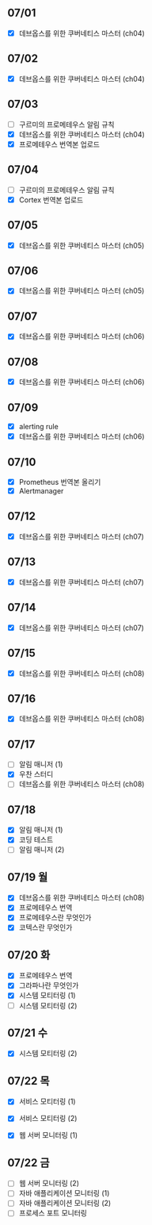 ## 07/01

- [x] 데브옵스를 위한 쿠버네티스 마스터 (ch04)

## 07/02

- [x] 데브옵스를 위한 쿠버네티스 마스터 (ch04)

## 07/03

- [ ] 구르미의 프로메테우스 알림 규칙
- [x] 데브옵스를 위한 쿠버네티스 마스터 (ch04)
- [x] 프로메테우스 번역본 업로드

## 07/04

- [ ] 구르미의 프로메테우스 알림 규칙
- [x] Cortex 번역본 업로드

## 07/05

- [x] 데브옵스를 위한 쿠버네티스 마스터 (ch05)

## 07/06

- [x] 데브옵스를 위한 쿠버네티스 마스터 (ch05)

## 07/07

- [x] 데브옵스를 위한 쿠버네티스 마스터 (ch06)

## 07/08

- [x] 데브옵스를 위한 쿠버네티스 마스터 (ch06)

## 07/09

- [x] alerting rule
- [x] 데브옵스를 위한 쿠버네티스 마스터 (ch06)

## 07/10

- [x] Prometheus 번역본 올리기
- [x] Alertmanager

## 07/12

- [x] 데브옵스를 위한 쿠버네티스 마스터 (ch07)

## 07/13

- [x] 데브옵스를 위한 쿠버네티스 마스터 (ch07)

## 07/14

- [x] 데브옵스를 위한 쿠버네티스 마스터 (ch07)

## 07/15

- [x] 데브옵스를 위한 쿠버네티스 마스터 (ch08)

## 07/16

- [x] 데브옵스를 위한 쿠버네티스 마스터 (ch08)

## 07/17

- [ ] 알림 매니저 (1)
- [x] 우찬 스터디
- [ ] 데브옵스를 위한 쿠버네티스 마스터 (ch08)

## 07/18

- [x] 알림 매니저 (1)
- [x] 코딩 테스트
- [ ] 알림 매니저 (2)

## 07/19 월

- [x] 데브옵스를 위한 쿠버네티스 마스터 (ch08)
- [x] 프로메테우스 번역
- [x] 프로메테우스란 무엇인가
- [x] 코텍스란 무엇인가

## 07/20 화

- [x] 프로메테우스 번역
- [x] 그라파나란 무엇인가 
- [x] 시스템 모티터링 (1)
- [ ] 시스템 모티터링 (2)

## 07/21 수

- [x] 시스템 모티터링 (2)

## 07/22 목

- [x] 서비스 모티터링 (1)
- [x] 서비스 모티터링 (2)
- [x] 웹 서버 모니터링 (1)



## 07/22 금

- [ ] 웹 서버 모니터링 (2)
- [ ] 자바 애플리케이션 모니터링 (1)
- [ ] 자바 애플리케이션 모니터링 (2)
- [ ] 프로세스 포트 모니터링
